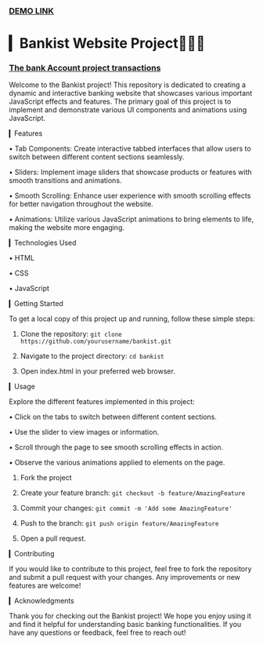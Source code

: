 ### [DEMO LINK](https://kmohadesek.github.io/Bankist__Website/)
# ▎Bankist Website Project🌱👩‍⚖️

### [The bank Account project transactions](https://kmohadesek.github.io/Bankist/)
Welcome to the Bankist project! This repository is dedicated to creating a dynamic and interactive banking website that showcases various important JavaScript effects and features. The primary goal of this project is to implement and demonstrate various UI components and animations using JavaScript.

▎Features

• Tab Components: Create interactive tabbed interfaces that allow users to switch between different content sections seamlessly.

• Sliders: Implement image sliders that showcase products or features with smooth transitions and animations.

• Smooth Scrolling: Enhance user experience with smooth scrolling effects for better navigation throughout the website.

• Animations: Utilize various JavaScript animations to bring elements to life, making the website more engaging.

▎Technologies Used

• HTML

• CSS

• JavaScript

▎Getting Started

To get a local copy of this project up and running, follow these simple steps:

1. Clone the repository:
      `git clone https://github.com/yourusername/bankist.git`

2. Navigate to the project directory:
      `cd bankist`

3. Open index.html in your preferred web browser.

▎Usage

Explore the different features implemented in this project:

• Click on the tabs to switch between different content sections.

• Use the slider to view images or information.

• Scroll through the page to see smooth scrolling effects in action.

• Observe the various animations applied to elements on the page.

1. Fork the project

2. Create your feature branch:
      `git checkout -b feature/AmazingFeature`

3. Commit your changes:
   `git commit -m 'Add some AmazingFeature'`
   
4. Push to the branch:
      `git push origin feature/AmazingFeature`
   
5. Open a pull request.

▎Contributing

If you would like to contribute to this project, feel free to fork the repository and submit a pull request with your changes. Any improvements or new features are welcome!

▎Acknowledgments

Thank you for checking out the Bankist project! We hope you enjoy using it and find it helpful for understanding basic banking functionalities. If you have any questions or feedback, feel free to reach out!
